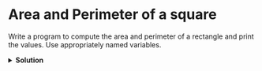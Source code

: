 # Area and Perimeter of a square

Write a program to compute the area and perimeter of a rectangle and print the values. Use appropriately named variables.

<details>
<summary style="font-weight:bold">Solution</summary>
<br>

```python
shortSide = int(input())
longSide = int(input())
area = shortSide*  longSide
print(area)
perimeter = (2 * shortSide) + (2 * longSide)
print(perimeter)
```
</details>
